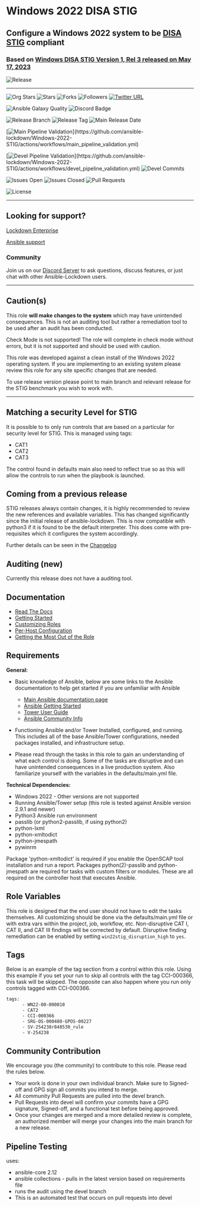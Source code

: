 # Windows 2022 DISA STIG

## Configure a Windows 2022 system to be [DISA STIG](https://public.cyber.mil/stigs/downloads/) compliant

### Based on [Windows DISA STIG Version 1, Rel 3 released on May 17, 2023](https://dl.dod.cyber.mil/wp-content/uploads/stigs/zip/U_MS_Windows_Server_2022_V1R3_STIG.zip)

![Release](https://img.shields.io/github/v/release/ansible-lockdown/Windows-2022-STIG?style=plastic)

---

![Org Stars](https://img.shields.io/github/stars/ansible-lockdown?label=Org%20Stars&style=social)
![Stars](https://img.shields.io/github/stars/ansible-lockdown/Windows-2022-STIG?label=Repo%20Stars&style=social)
![Forks](https://img.shields.io/github/forks/ansible-lockdown/Windows-2022-STIG?style=social)
![Followers](https://img.shields.io/github/followers/ansible-lockdown?style=social)
[![Twitter URL](https://img.shields.io/twitter/url/https/twitter.com/AnsibleLockdown.svg?style=social&label=Follow%20%40AnsibleLockdown)](https://twitter.com/AnsibleLockdown)

![Ansible Galaxy Quality](https://img.shields.io/ansible/quality/61461?label=Quality&&logo=ansible)
![Discord Badge](https://img.shields.io/discord/925818806838919229?logo=discord)

![Release Branch](https://img.shields.io/badge/Release%20Branch-Main-brightgreen)
![Release Tag](https://img.shields.io/github/v/tag/ansible-lockdown/Windows-2022-STIG?label=Release%20Tag&&color=success)
![Main Release Date](https://img.shields.io/github/release-date/ansible-lockdown/Windows-2022-STIG?label=Release%20Date)

[![Main Pipeline Validation](https://github.com/ansible-lockdown/Windows-2022-STIG/actions/workflows/main_pipeline_validation.yml/badge.svg?)](https://github.com/ansible-lockdown/Windows-2022-STIG/actions/workflows/main_pipeline_validation.yml)

[![Devel Pipeline Validation](https://github.com/ansible-lockdown/Windows-2022-STIG/actions/workflows/devel_pipeline_validation.yml/badge.svg?)](https://github.com/ansible-lockdown/Windows-2022-STIG/actions/workflows/devel_pipeline_validation.yml)
![Devel Commits](https://img.shields.io/github/commit-activity/m/ansible-lockdown/Windows-2022-STIG/devel?color=dark%20green&label=Devel%20Branch%20Commits)

![Issues Open](https://img.shields.io/github/issues-raw/ansible-lockdown/Windows-2022-STIG?label=Open%20Issues)
![Issues Closed](https://img.shields.io/github/issues-closed-raw/ansible-lockdown/Windows-2022-STIG?label=Closed%20Issues&&color=success)
![Pull Requests](https://img.shields.io/github/issues-pr/ansible-lockdown/Windows-2022-STIG?label=Pull%20Requests)

![License](https://img.shields.io/github/license/ansible-lockdown/Windows-2022-STIG?label=License)

---

## Looking for support?

[Lockdown Enterprise](https://www.lockdownenterprise.com#GH_AL_WINDOWS_2022_stig)

[Ansible support](https://www.mindpointgroup.com/cybersecurity-products/ansible-counselor#GH_AL_WINDOWS_2022_stig)

### Community

Join us on our [Discord Server](https://discord.io/ansible-lockdown) to ask questions, discuss features, or just chat with other Ansible-Lockdown users.

---

## Caution(s)

This role **will make changes to the system** which may have unintended consequences. This is not an auditing tool but rather a remediation tool to be used after an audit has been conducted.

Check Mode is not supported! The role will complete in check mode without errors, but it is not supported and should be used with caution.

This role was developed against a clean install of the Windows 2022 operating system. If you are implementing to an existing system please review this role for any site specific changes that are needed.

To use release version please point to main branch and relevant release for the STIG benchmark you wish to work with.

---

## Matching a security Level for STIG

It is possible to to only run controls that are based on a particular for security level for STIG.
This is managed using tags:

- CAT1
- CAT2
- CAT3

The control found in defaults main also need to reflect true so as this will allow the controls to run when the playbook is launched.

## Coming from a previous release

STIG releases always contain changes, it is highly recommended to review the new references and available variables. This has changed significantly since the initial release of ansible-lockdown.
This is now compatible with python3 if it is found to be the default interpreter. This does come with pre-requisites which it configures the system accordingly.

Further details can be seen in the [Changelog](./ChangeLog.md)

## Auditing (new)

Currently this release does not have a auditing tool.

## Documentation

- [Read The Docs](https://ansible-lockdown.readthedocs.io/en/latest/)
- [Getting Started](https://www.lockdownenterprise.com/docs/getting-started-with-lockdown#GH_AL_WINDOWS_2022_stig)
- [Customizing Roles](https://www.lockdownenterprise.com/docs/customizing-lockdown-enterprise#GH_AL_WINDOWS_2022_stig)
- [Per-Host Configuration](https://www.lockdownenterprise.com/docs/per-host-lockdown-enterprise-configuration#GH_AL_WINDOWS_2022_stig)
- [Getting the Most Out of the Role](https://www.lockdownenterprise.com/docs/get-the-most-out-of-lockdown-enterprise#GH_AL_WINDOWS_2022_stig)

## Requirements

**General:**

- Basic knowledge of Ansible, below are some links to the Ansible documentation to help get started if you are unfamiliar with Ansible

  - [Main Ansible documentation page](https://docs.ansible.com)
  - [Ansible Getting Started](https://docs.ansible.com/ansible/latest/user_guide/intro_getting_started.html)
  - [Tower User Guide](https://docs.ansible.com/ansible-tower/latest/html/userguide/index.html)
  - [Ansible Community Info](https://docs.ansible.com/ansible/latest/community/index.html)
- Functioning Ansible and/or Tower Installed, configured, and running. This includes all of the base Ansible/Tower configurations, needed packages installed, and infrastructure setup.
- Please read through the tasks in this role to gain an understanding of what each control is doing. Some of the tasks are disruptive and can have unintended consequences in a live production system. Also familiarize yourself with the variables in the defaults/main.yml file.

**Technical Dependencies:**

- Windows 2022 - Other versions are not supported
- Running Ansible/Tower setup (this role is tested against Ansible version 2.9.1 and newer)
- Python3 Ansible run environment
- passlib (or python2-passlib, if using python2)
- python-lxml
- python-xmltodict
- python-jmespath
- pywinrm

Package 'python-xmltodict' is required if you enable the OpenSCAP tool installation and run a report. Packages python(2)-passlib and python-jmespath are required for tasks with custom filters or modules. These are all required on the controller host that executes Ansible.

## Role Variables

This role is designed that the end user should not have to edit the tasks themselves. All customizing should be done via the defaults/main.yml file or with extra vars within the project, job, workflow, etc. Non-disruptive CAT I, CAT II, and CAT III findings will be corrected by default. Disruptive finding remediation can be enabled by setting `win22stig_disruption_high` to `yes`.

## Tags

Below is an example of the tag section from a control within this role. Using this example if you set your run to skip all controls with the tag CCI-000366, this task will be skipped. The opposite can also happen where you run only controls tagged with CCI-000366.

```sh
tags:
      - WN22-00-000010
      - CAT2
      - CCI-000366
      - SRG-OS-000480-GPOS-00227
      - SV-254238r848530_rule
      - V-254238
```

## Community Contribution

We encourage you (the community) to contribute to this role. Please read the rules below.

- Your work is done in your own individual branch. Make sure to Signed-off and GPG sign all commits you intend to merge.
- All community Pull Requests are pulled into the devel branch.
- Pull Requests into devel will confirm your commits have a GPG signature, Signed-off, and a functional test before being approved.
- Once your changes are merged and a more detailed review is complete, an authorized member will merge your changes into the main branch for a new release.

## Pipeline Testing

uses:

- ansible-core 2.12
- ansible collections - pulls in the latest version based on requirements file
- runs the audit using the devel branch
- This is an automated test that occurs on pull requests into devel

